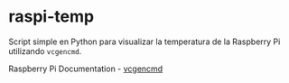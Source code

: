 # raspi-temp
Script simple en Python para visualizar la temperatura de la Raspberry Pi utilizando `vcgencmd`.


Raspberry Pi Documentation - [vcgencmd](https://www.raspberrypi.org/documentation/raspbian/applications/vcgencmd.md)
